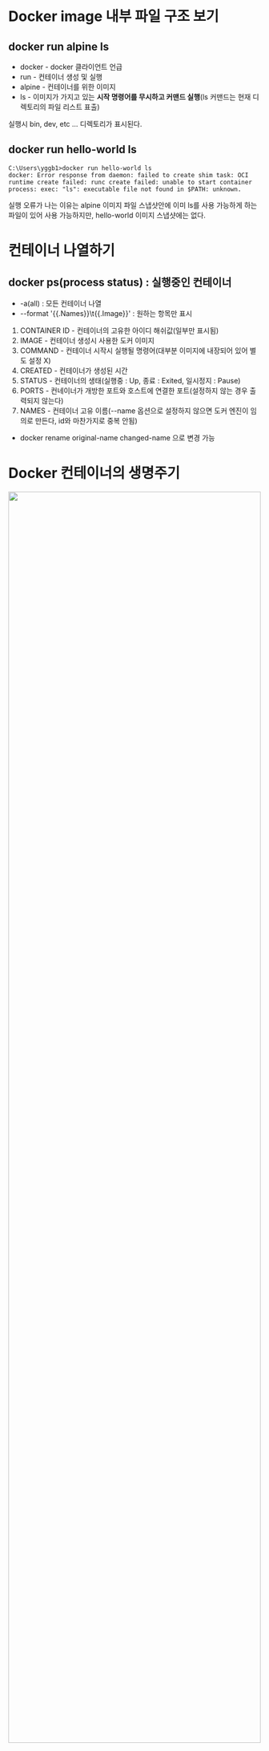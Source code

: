 # Docker image 내부 파일 구조 보기

## docker run alpine ls

* docker - docker 클라이언트 언급
* run - 컨테이너 생성 및 실행
* alpine - 컨테이너를 위한 이미지
* ls - 이미지가 가지고 있는 **시작 명령어를 무시하고 커맨드 실행**(ls 커맨드는 현재 디렉토리의 파일 리스트 표출)

실행시 bin, dev, etc ... 디렉토리가 표시된다.

## docker run hello-world ls

```
C:\Users\yggb1>docker run hello-world ls
docker: Error response from daemon: failed to create shim task: OCI runtime create failed: runc create failed: unable to start container process: exec: "ls": executable file not found in $PATH: unknown.
```

실행 오류가 나는 이유는 alpine 이미지 파일 스냅샷안에 이미 ls를 사용 가능하게 하는 파일이 있어 사용 가능하지만,
hello-world 이미지 스냅샷에는 없다.

# 컨테이너 나열하기

## docker ps(process status) : 실행중인 컨테이너
* -a(all) : 모든 컨테이너 나열
* --format '{{.Names}}\t{{.Image}}' : 원하는 항목만 표시

1. CONTAINER ID - 컨테이너의 고유한 아이디 해쉬값(일부만 표시됨)
2. IMAGE - 컨테이너 생성시 사용한 도커 이미지
3. COMMAND - 컨테이너 시작시 실행될 명령어(대부분 이미지에 내장되어 있어 별도 설정 X)
4. CREATED - 컨테이너가 생성된 시간
5. STATUS - 컨테이너의 생태(실행중 : Up, 종료 : Exited, 일시정지 : Pause) 
6. PORTS - 컨네이너가 개방한 포트와 호스트에 연결한 포트(설정하지 않는 경우 출력되지 않는다)
7. NAMES - 컨테이너 고유 이름(--name 옵션으로 설정하지 않으면 도커 엔진이 임의로 만든다, id와 마찬가지로 중복 안됨)
* docker rename original-name changed-name 으로 변경 가능

# Docker 컨테이너의 생명주기

<img src="https://velog.velcdn.com/images%2Frmswjdtn%2Fpost%2Fa84f85ba-1efd-4cc4-807e-e30e46ab9375%2Fimage.png" width="100%" height="80%">

* docker create : 컨테이너에 할당된 하드디스크에 파일 스냅샷을 올린다.
* docker start : 시작시 실행 될 명령어 실행
* docker run : create + start
* -a(attach) : container가 실행될 때 나오는 output을 모두 terminal에 출력
* docker stop : 실행중인 container를 Gracefully하게 중지시킨다.(진행중인 작업 완료 후 중지)
* docker kill : 실행중인 container를 바로 중지시킨다.
* docker rm : 중지된 container를 삭제한다.(모든 컨테이너 삭제 - docker rm `docker ps -a -q`)
* docker system prune : 컨테이너, 이미지, 네트워크 모두 삭제(실행중인 컨테이너에는 영향을 주지 않는다.)

# 실행중인 컨테이너에 명령어 전달

## docker exec

* docker를 이용해 redis 사용해보기
1. docker run redis
2. 새로운 터미널로 docker exec -it 컨테이너이름 redis-cli (-it는 interactive terminal이 합쳐진 옵션이고, redis-cli를 실행하고 터미널을 유지하기 위한 옵션)

* 컨테이너 안의 쉘 환경으로 접속
docker run -it 이미지이름 sh

* 쉘 터미널 환경에서 나오려면 Ctrl + D
